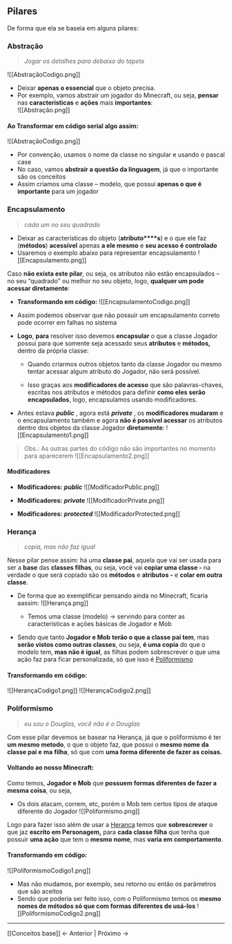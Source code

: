 ## Pilares
De forma que ela se baseia em alguns pilares:

### Abstração

> _Jogar os detalhes para debaixo do tapete_

![[AbstraçãoCodigo.png]]
- Deixar **apenas o essencial** que o objeto precisa.
- Por exemplo, vamos abstrair um jogador do Minecraft, ou seja, **pensar** nas **características** e **ações** mais **importantes**:    
­![[Abstração.png]]

#### Ao Transformar em código serial algo assim:
![[AbstraçãoCodigo.png]]
- Por convenção, usamos o nome da classe no singular e usando o pascal case
- No caso, vamos **abstrair a questão da linguagem**, já que o importante são os conceitos
- Assim criamos uma classe – modelo, que possui **apenas o que é importante** para um jogador

### Encapsulamento 

> _cada um no seu quadrado_

- Deixar as características do objeto (**atributo****s**) e o que ele faz (**métodos**) **acessível** apenas **a ele mesmo** e **seu acesso é controlado**
- Usaremos o exemplo abaixo para representar encapsulamento
![[Encapsulamento.png]]

Caso **não exista este pilar**, ou seja, os atributos não estão encapsulados – no seu “quadrado” ou melhor no seu objeto, logo, **qualquer um pode acessar diretamente**:

- **Transformando em código:**
![[EncapsulamentoCodigo.png]]
- Assim podemos observar que não possuir um encapsulamento correto pode ocorrer em falhas no sistema

- **Logo**, **para** resolver isso devemos **encapsular** o que a classe Jogador possui para que somente seja acessado seus **atributos** e **métodos,** dentro da própria classe:
    - Quando criarmos outros objetos tanto da classe Jogador ou mesmo tentar acessar algum atributo do Jogador, não será possível.
    
    - Isso graças aos **modificadores de acesso** que são palavras-chaves, escritas nos atributos e métodos para definir **como eles serão encapsulados**, logo, encapsulamos usando modificadores.
        
- Antes estava _**public**_ , agora está _**private**_ , os **modificadores mudaram** e o encapsulamento também e agora **não é possível acessar** os atributos dentro dos objetos da classe Jogador **diretamente**:
![[Encapsulamento1.png]]

> Obs.: As outras partes do código não são importantes no momento para aparecerem
![[Encapsulamento2.png]]


#### Modificadores
- **Modificadores:** _**public**_
![[ModificadorPublic.png]]

- **Modificadores:** _**private**_
![[ModificadorPrivate.png]]

- **Modificadores:** _**protected**_
![[ModificadorProtected.png]]

###  **Herança**

> _copia, mas não faz igual_

Nesse pilar pense assim: há uma **classe pai**, aquela que vai ser usada para ser a **base** das **classes filhas**, ou seja, você vai **copiar uma classe -** na verdade o que será copiado são os **métodos** e **atributos -** e **colar em outra classe**.   
- De forma que ao exemplificar pensando ainda no Minecraft, ficaria aassim:
![[Herança.png]]
	- Temos uma classe (modelo) → servindo para conter as características e ações básicas de Jogador e Mob
        
- Sendo que tanto **Jogador e Mob** **terão o que a classe pai tem**, mas **serão vistos como outras classes**, ou seja, **é uma copia** do que o modelo tem, **mas não é igual**, as filhas podem sobrescrever o que uma ação faz para ficar personalizada, só que isso é [Poliformismo](#Poliformismo)

#### Transformando **em** **código:**
 ![[HerançaCodigo1.png]]
![[HerançaCodigo2.png]]

### **Poliformismo** 
> _eu sou o Douglas, você não é o Douglas_

Com esse pilar devemos se basear na Herança, já que o poliformismo é ter **um mesmo metodo**, o que o objeto faz, que possui o **mesmo nome da classe pai e** **ma** **filha**, só que com **uma forma diferente de fazer as coisas.**

#### Voltando ao nosso Minecraft:
Como temos, **Jogador e Mob** que **possuem formas diferentes de fazer a mesma coisa**, ou seja,

- Os dois atacam, correm, etc, porém o Mob tem certos tipos de ataque diferente do Jogador
![[Poliformismo.png]]


Logo para fazer isso além de usar a [Herança](#Herança) temos que **sobrescrever** o que jaz **escrito em Personagem,** para **cada classe filha** que tenha que possuir **uma ação** que tem o **mesmo nome**, mas **varia em comportamento**.

#### Transformando em código:
  ![[PoliformismoCodigo1.png]]
- Mas não mudamos, por exemplo, seu retorno ou então os parâmetros que são aceitos
- Sendo que poderia ser feito isso, com o Poliformismo temos os **mesmo nomes de métodos só que com formas diferentes de usá-los**
![[PoliformismoCodigo2.png]]

---

[[Conceitos base]] <- Anterior | Próximo ->  